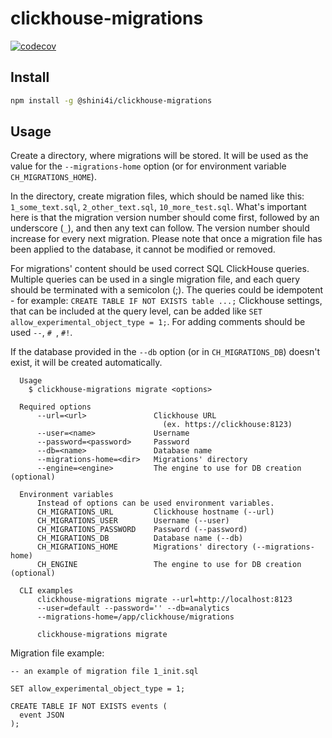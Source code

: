# clickhouse-migrations

[![codecov](https://codecov.io/gh/shini4i/clickhouse-migrations/graph/badge.svg?token=8QWRD6EAQJ)](https://codecov.io/gh/shini4i/clickhouse-migrations)

## Install

```sh
npm install -g @shini4i/clickhouse-migrations
```

## Usage

Create a directory, where migrations will be stored. It will be used as the value for the `--migrations-home` option (or for environment variable `CH_MIGRATIONS_HOME`).

In the directory, create migration files, which should be named like this: `1_some_text.sql`, `2_other_text.sql`, `10_more_test.sql`. What's important here is that the migration version number should come first, followed by an underscore (`_`), and then any text can follow. The version number should increase for every next migration. Please note that once a migration file has been applied to the database, it cannot be modified or removed. 

For migrations' content should be used correct SQL ClickHouse queries. Multiple queries can be used in a single migration file, and each query should be terminated with a semicolon (;). The queries could be idempotent - for example: `CREATE TABLE IF NOT EXISTS table ...;` Clickhouse settings, that can be included at the query level, can be added like `SET allow_experimental_object_type = 1;`. For adding comments should be used `--`, `# `, `#!`. 

If the database provided in the `--db` option (or in `CH_MIGRATIONS_DB`) doesn't exist, it will be created automatically.

```
  Usage
    $ clickhouse-migrations migrate <options>

  Required options
      --url=<url>               Clickhouse URL 
                                  (ex. https://clickhouse:8123)
      --user=<name>             Username
      --password=<password>     Password
      --db=<name>               Database name
      --migrations-home=<dir>   Migrations' directory
      --engine=<engine>         The engine to use for DB creation (optional)

  Environment variables
      Instead of options can be used environment variables.
      CH_MIGRATIONS_URL         Clickhouse hostname (--url)
      CH_MIGRATIONS_USER        Username (--user)
      CH_MIGRATIONS_PASSWORD    Password (--password)
      CH_MIGRATIONS_DB          Database name (--db)
      CH_MIGRATIONS_HOME        Migrations' directory (--migrations-home)
      CH_ENGINE                 The engine to use for DB creation (optional)

  CLI examples
      clickhouse-migrations migrate --url=http://localhost:8123 
      --user=default --password='' --db=analytics 
      --migrations-home=/app/clickhouse/migrations

      clickhouse-migrations migrate 
```

Migration file example:
```
-- an example of migration file 1_init.sql

SET allow_experimental_object_type = 1;

CREATE TABLE IF NOT EXISTS events (
  event JSON
);
```      